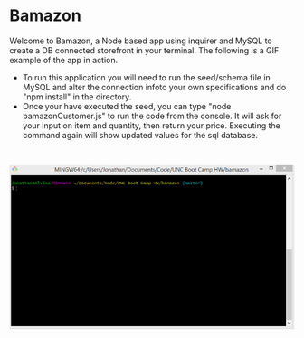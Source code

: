 # Bamazon
Welcome to Bamazon, a Node based app using inquirer and MySQL to create a DB connected storefront in your terminal. The following is a GIF example of the app in action. 
* To run this application you will need to run the seed/schema file in MySQL and alter the connection infoto your own specifications and do "npm install" in the directory.
* Once your have executed the seed, you can type "node bamazonCustomer.js" to run the code from the console. It will ask for your input on item and quantity, then return your price. Executing the command again will show updated values for the sql database. 

<br>

<img src="bamazon.gif"></img>
